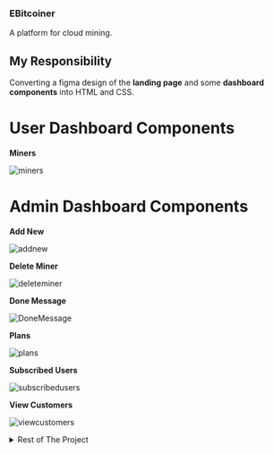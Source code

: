 ### EBitcoiner

A platform for cloud mining.

## My Responsibility

Converting a figma design of the **landing page** and some **dashboard components** into HTML and CSS.

# User Dashboard Components

**Miners**

![miners](dashboard_components/user_dashboard-miners/miner.PNG)

# Admin Dashboard Components

**Add New**

![addnew](dashboard_components/admin_dashboard-add_new/addnew.PNG)

**Delete Miner**

![deleteminer](dashboard_components/admin_dashboard-delete_miner/deleteminer.PNG)

**Done Message**

![DoneMessage](dashboard_components/admin_dashboard-done_message/DoneMessage.PNG)

**Plans**

![plans](dashboard_components/admin_dashboard-plans/plans.PNG)

**Subscribed Users**

![subscribedusers](dashboard_components/admin_dashboard-subscribed_users/subscribedusers.PNG)

**View Customers**

![viewcustomers](dashboard_components/admin_dashboard-view_customers/viewcustomers.PNG)

<details>

<summary>Rest of The Project</summary>

[Backend](https://github.com/at3f/hashStore)

[Admin Dashboard](https://github.com/Ahmedsk143/Admin-Dashboard)

[User Dashboard](https://github.com/Ahmedsk143/User-Dashboard)
